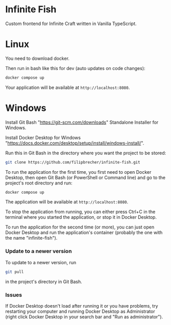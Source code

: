 # Infinite Fish

Custom frontend for Infinite Craft written in Vanilla TypeScript.


# Linux

You need to download docker.

Then run in bash like this for dev (auto updates on code changes):

```bash
docker compose up
```

Your application will be available at `http://localhost:8080`.


# Windows

Install Git Bash "https://git-scm.com/downloads" Standalone Installer for Windows.

Install Docker Desktop for Windows "https://docs.docker.com/desktop/setup/install/windows-install/".

Run this in Git Bash in the directory where you want the project to be stored:

```bash
git clone https://github.com/filipbrecher/infinite-fish.git
```
To run the application for the first time, you first need to open Docker Desktop, then open Git Bash (or PowerShell or Command line) and go to the project's root directory and run:

```bash
docker compose up
```

The application will be available at `http://localhost:8080`.

To stop the application from running, you can either press Ctrl+C in the terminal where you started the application, or stop it in Docker Desktop.

To run the application for the second time (or more), you can just open Docker Desktop and run the application's container (probably the one with the name "infinite-fish").

### Update to a newer version

To update to a newer version, run

```bash
git pull
```

in the project's directory in Git Bash.

### Issues

If Docker Desktop doesn't load after running it or you have problems, try restarting your computer and running Docker Desktop as Administrator (right click Docker Desktop in your search bar and "Run as administrator").